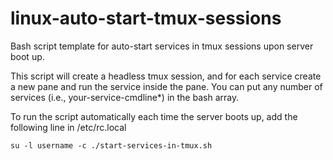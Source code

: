 # linux-auto-start-tmux-sessions
Bash script template for auto-start services in tmux sessions upon server boot up.

This script will create a headless tmux session, and for each service create a new pane and run the service inside the pane. 
You can put any number of services (i.e., your-service-cmdline*) in the bash array.

To run the script automatically each time the server boots up, add the following line in /etc/rc.local

`su -l username -c ./start-services-in-tmux.sh`
